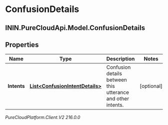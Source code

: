 # ConfusionDetails

## ININ.PureCloudApi.Model.ConfusionDetails

## Properties

|Name | Type | Description | Notes|
|------------ | ------------- | ------------- | -------------|
| **Intents** | [**List&lt;ConfusionIntentDetails&gt;**](ConfusionIntentDetails) | Confusion details between this utterance and other intents. | [optional] |



_PureCloudPlatform.Client.V2 216.0.0_

